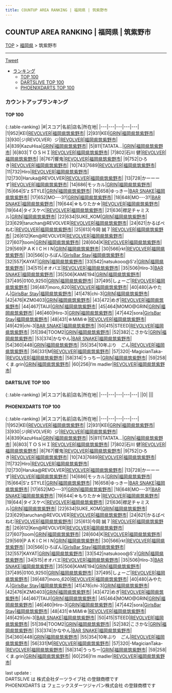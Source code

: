 ```yaml
---
title: COUNTUP AREA RANKING | 福岡県 | 筑紫野市
---
```

## COUNTUP AREA RANKING | 福岡県 | 筑紫野市

[TOP](/darts/rank/) > [福岡県](/darts/rank/福岡県/) > 筑紫野市

___

<a href="https://twitter.com/share?ref_src=twsrc%5Etfw" data-text="COUNTUP AREA RANKING | 福岡県筑紫野市" class="twitter-share-button" data-hashtags="DARTSLIVE,PHOENIXDARTS,darts,ダーツ" data-show-count="false">Tweet</a>

* [ランキング](#カウントアップランキング)
    * [TOP 100](#top-100)
    * [DARTSLIVE TOP 100](#dartslive-top-100)
    * [PHOENIXDARTS TOP 100](#phoenixdarts-top-100)

### カウントアップランキング

#### TOP 100



{:.table-ranking}
|#|スコア|名前|店名|所在地|
|---|---|---|---|---|
|1|952|<span class="rank-name-pd">KEI</span>|<a href="https://vs.phoenixdarts.com/jp/shop/shopDetailInfo/s_86207?s_seq=86207">REVOLVER</a>|<a href="/darts/rank/福岡県/筑紫野市">福岡県筑紫野市</a>|
|2|931|<span class="rank-name-pd">KEI</span>|<a href="https://vs.phoenixdarts.com/jp/shop/shopDetailInfo/s_85645?s_seq=85645">GRIN</a>|<a href="/darts/rank/福岡県/筑紫野市">福岡県筑紫野市</a>|
|3|930|<span class="rank-name-pd">ジ(REVOLVER）ジ</span>|<a href="https://vs.phoenixdarts.com/jp/shop/shopDetailInfo/s_86207?s_seq=86207">REVOLVER</a>|<a href="/darts/rank/福岡県/筑紫野市">福岡県筑紫野市</a>|
|4|839|<span class="rank-name-pd">KazuHisa</span>|<a href="https://vs.phoenixdarts.com/jp/shop/shopDetailInfo/s_85645?s_seq=85645">GRIN</a>|<a href="/darts/rank/福岡県/筑紫野市">福岡県筑紫野市</a>|
|5|811|<span class="rank-name-pd">TATATA...</span>|<a href="https://vs.phoenixdarts.com/jp/shop/shopDetailInfo/s_85645?s_seq=85645">GRIN</a>|<a href="/darts/rank/福岡県/筑紫野市">福岡県筑紫野市</a>|
|6|803|<span class="rank-name-pd">ＴＯＳＨＩ</span>|<a href="https://vs.phoenixdarts.com/jp/shop/shopDetailInfo/s_86207?s_seq=86207">REVOLVER</a>|<a href="/darts/rank/福岡県/筑紫野市">福岡県筑紫野市</a>|
|7|802|<span class="rank-name-pd">石川 健</span>|<a href="https://vs.phoenixdarts.com/jp/shop/shopDetailInfo/s_86207?s_seq=86207">REVOLVER</a>|<a href="/darts/rank/福岡県/筑紫野市">福岡県筑紫野市</a>|
|8|767|<span class="rank-name-pd">響鬼</span>|<a href="https://vs.phoenixdarts.com/jp/shop/shopDetailInfo/s_86207?s_seq=86207">REVOLVER</a>|<a href="/darts/rank/福岡県/筑紫野市">福岡県筑紫野市</a>|
|9|752|<span class="rank-name-pd">ひろき</span>|<a href="https://vs.phoenixdarts.com/jp/shop/shopDetailInfo/s_86207?s_seq=86207">REVOLVER</a>|<a href="/darts/rank/福岡県/筑紫野市">福岡県筑紫野市</a>|
|10|743|<span class="rank-name-pd">7689</span>|<a href="https://vs.phoenixdarts.com/jp/shop/shopDetailInfo/s_86207?s_seq=86207">REVOLVER</a>|<a href="/darts/rank/福岡県/筑紫野市">福岡県筑紫野市</a>|
|11|732|<span class="rank-name-pd">Hiro</span>|<a href="https://vs.phoenixdarts.com/jp/shop/shopDetailInfo/s_86207?s_seq=86207">REVOLVER</a>|<a href="/darts/rank/福岡県/筑紫野市">福岡県筑紫野市</a>|
|12|730|<span class="rank-name-pd">Haruka@REVOLVER</span>|<a href="https://vs.phoenixdarts.com/jp/shop/shopDetailInfo/s_86207?s_seq=86207">REVOLVER</a>|<a href="/darts/rank/福岡県/筑紫野市">福岡県筑紫野市</a>|
|13|728|<span class="rank-name-pd">かーーーず</span>|<a href="https://vs.phoenixdarts.com/jp/shop/shopDetailInfo/s_86207?s_seq=86207">REVOLVER</a>|<a href="/darts/rank/福岡県/筑紫野市">福岡県筑紫野市</a>|
|14|686|<span class="rank-name-pd">モッカル</span>|<a href="https://vs.phoenixdarts.com/jp/shop/shopDetailInfo/s_85645?s_seq=85645">GRIN</a>|<a href="/darts/rank/福岡県/筑紫野市">福岡県筑紫野市</a>|
|15|664|<span class="rank-name-pd">S&#x27;z STYLE</span>|<a href="https://vs.phoenixdarts.com/jp/shop/shopDetailInfo/s_85645?s_seq=85645">GRIN</a>|<a href="/darts/rank/福岡県/筑紫野市">福岡県筑紫野市</a>|
|16|658|<span class="rank-name-pd">ゆっきー</span>|<a href="https://vs.phoenixdarts.com/jp/shop/shopDetailInfo/s_85534?s_seq=85534">BAR SNAKE</a>|<a href="/darts/rank/福岡県/筑紫野市">福岡県筑紫野市</a>|
|17|652|<span class="rank-name-pd">MO---3?</span>|<a href="https://vs.phoenixdarts.com/jp/shop/shopDetailInfo/s_85645?s_seq=85645">GRIN</a>|<a href="/darts/rank/福岡県/筑紫野市">福岡県筑紫野市</a>|
|18|648|<span class="rank-name-pd">MO---3?</span>|<a href="https://vs.phoenixdarts.com/jp/shop/shopDetailInfo/s_85534?s_seq=85534">BAR SNAKE</a>|<a href="/darts/rank/福岡県/筑紫野市">福岡県筑紫野市</a>|
|19|644|<span class="rank-name-pd">☆もりたか☆</span>|<a href="https://vs.phoenixdarts.com/jp/shop/shopDetailInfo/s_86207?s_seq=86207">REVOLVER</a>|<a href="/darts/rank/福岡県/筑紫野市">福岡県筑紫野市</a>|
|19|644|<span class="rank-name-pd">タイスケべ</span>|<a href="https://vs.phoenixdarts.com/jp/shop/shopDetailInfo/s_86207?s_seq=86207">REVOLVER</a>|<a href="/darts/rank/福岡県/筑紫野市">福岡県筑紫野市</a>|
|21|636|<span class="rank-name-pd">襟足チャミスル</span>|<a href="https://vs.phoenixdarts.com/jp/shop/shopDetailInfo/s_85645?s_seq=85645">GRIN</a>|<a href="/darts/rank/福岡県/筑紫野市">福岡県筑紫野市</a>|
|22|634|<span class="rank-name-pd">SUKE_KOM</span>|<a href="https://vs.phoenixdarts.com/jp/shop/shopDetailInfo/s_85645?s_seq=85645">GRIN</a>|<a href="/darts/rank/福岡県/筑紫野市">福岡県筑紫野市</a>|
|23|629|<span class="rank-name-pd">taruchan@REVOLVER</span>|<a href="https://vs.phoenixdarts.com/jp/shop/shopDetailInfo/s_86207?s_seq=86207">REVOLVER</a>|<a href="/darts/rank/福岡県/筑紫野市">福岡県筑紫野市</a>|
|24|621|<span class="rank-name-pd">かるばぺねむ</span>|<a href="https://vs.phoenixdarts.com/jp/shop/shopDetailInfo/s_86207?s_seq=86207">REVOLVER</a>|<a href="/darts/rank/福岡県/筑紫野市">福岡県筑紫野市</a>|
|25|613|<span class="rank-name-pd">今岡 誠７</span>|<a href="https://vs.phoenixdarts.com/jp/shop/shopDetailInfo/s_86207?s_seq=86207">REVOLVER</a>|<a href="/darts/rank/福岡県/筑紫野市">福岡県筑紫野市</a>|
|26|612|<span class="rank-name-pd">Ken@REVOLVER</span>|<a href="https://vs.phoenixdarts.com/jp/shop/shopDetailInfo/s_86207?s_seq=86207">REVOLVER</a>|<a href="/darts/rank/福岡県/筑紫野市">福岡県筑紫野市</a>|
|27|607|<span class="rank-name-pd">toom</span>|<a href="https://vs.phoenixdarts.com/jp/shop/shopDetailInfo/s_85645?s_seq=85645">GRIN</a>|<a href="/darts/rank/福岡県/筑紫野市">福岡県筑紫野市</a>|
|28|604|<span class="rank-name-pd">K</span>|<a href="https://vs.phoenixdarts.com/jp/shop/shopDetailInfo/s_86207?s_seq=86207">REVOLVER</a>|<a href="/darts/rank/福岡県/筑紫野市">福岡県筑紫野市</a>|
|29|569|<span class="rank-name-pd">P A K I C H I N</span>|<a href="https://vs.phoenixdarts.com/jp/shop/shopDetailInfo/s_85645?s_seq=85645">GRIN</a>|<a href="/darts/rank/福岡県/筑紫野市">福岡県筑紫野市</a>|
|30|566|<span class="rank-name-pd">rkt</span>|<a href="https://vs.phoenixdarts.com/jp/shop/shopDetailInfo/s_86207?s_seq=86207">REVOLVER</a>|<a href="/darts/rank/福岡県/筑紫野市">福岡県筑紫野市</a>|
|30|566|<span class="rank-name-pd">ひろぽん</span>|<a href="https://vs.phoenixdarts.com/jp/shop/shopDetailInfo/s_85653?s_seq=85653">GirlsBar Stay</a>|<a href="/darts/rank/福岡県/筑紫野市">福岡県筑紫野市</a>|
|32|557|<span class="rank-name-pd">KAYAT</span>|<a href="https://vs.phoenixdarts.com/jp/shop/shopDetailInfo/s_85645?s_seq=85645">GRIN</a>|<a href="/darts/rank/福岡県/筑紫野市">福岡県筑紫野市</a>|
|33|542|<span class="rank-name-pd">natsukooo@S&#x27;z</span>|<a href="https://vs.phoenixdarts.com/jp/shop/shopDetailInfo/s_85645?s_seq=85645">GRIN</a>|<a href="/darts/rank/福岡県/筑紫野市">福岡県筑紫野市</a>|
|34|515|<span class="rank-name-pd">オオバエ</span>|<a href="https://vs.phoenixdarts.com/jp/shop/shopDetailInfo/s_86207?s_seq=86207">REVOLVER</a>|<a href="/darts/rank/福岡県/筑紫野市">福岡県筑紫野市</a>|
|35|506|<span class="rank-name-pd">Hiro-3</span>|<a href="https://vs.phoenixdarts.com/jp/shop/shopDetailInfo/s_85534?s_seq=85534">BAR SNAKE</a>|<a href="/darts/rank/福岡県/筑紫野市">福岡県筑紫野市</a>|
|35|506|<span class="rank-name-pd">KAME194</span>|<a href="https://vs.phoenixdarts.com/jp/shop/shopDetailInfo/s_85645?s_seq=85645">GRIN</a>|<a href="/darts/rank/福岡県/筑紫野市">福岡県筑紫野市</a>|
|37|495|<span class="rank-name-pd">0100_9250</span>|<a href="https://vs.phoenixdarts.com/jp/shop/shopDetailInfo/s_85645?s_seq=85645">GRIN</a>|<a href="/darts/rank/福岡県/筑紫野市">福岡県筑紫野市</a>|
|37|495|<span class="rank-name-pd">しょーご</span>|<a href="https://vs.phoenixdarts.com/jp/shop/shopDetailInfo/s_86207?s_seq=86207">REVOLVER</a>|<a href="/darts/rank/福岡県/筑紫野市">福岡県筑紫野市</a>|
|39|487|<span class="rank-name-pd">moro_620</span>|<a href="https://vs.phoenixdarts.com/jp/shop/shopDetailInfo/s_86207?s_seq=86207">REVOLVER</a>|<a href="/darts/rank/福岡県/筑紫野市">福岡県筑紫野市</a>|
|40|480|<span class="rank-name-pd">みやたん</span>|<a href="https://vs.phoenixdarts.com/jp/shop/shopDetailInfo/s_85653?s_seq=85653">GirlsBar Stay</a>|<a href="/darts/rank/福岡県/筑紫野市">福岡県筑紫野市</a>|
|41|478|<span class="rank-name-pd">chi-3</span>|<a href="https://vs.phoenixdarts.com/jp/shop/shopDetailInfo/s_85645?s_seq=85645">GRIN</a>|<a href="/darts/rank/福岡県/筑紫野市">福岡県筑紫野市</a>|
|42|476|<span class="rank-name-pd">KZM0403</span>|<a href="https://vs.phoenixdarts.com/jp/shop/shopDetailInfo/s_85645?s_seq=85645">GRIN</a>|<a href="/darts/rank/福岡県/筑紫野市">福岡県筑紫野市</a>|
|43|472|<span class="rank-name-pd">めぎ</span>|<a href="https://vs.phoenixdarts.com/jp/shop/shopDetailInfo/s_86207?s_seq=86207">REVOLVER</a>|<a href="/darts/rank/福岡県/筑紫野市">福岡県筑紫野市</a>|
|44|467|<span class="rank-name-pd">TAIJI</span>|<a href="https://vs.phoenixdarts.com/jp/shop/shopDetailInfo/s_85645?s_seq=85645">GRIN</a>|<a href="/darts/rank/福岡県/筑紫野市">福岡県筑紫野市</a>|
|45|464|<span class="rank-name-pd">MOMO@GRIN</span>|<a href="https://vs.phoenixdarts.com/jp/shop/shopDetailInfo/s_85645?s_seq=85645">GRIN</a>|<a href="/darts/rank/福岡県/筑紫野市">福岡県筑紫野市</a>|
|46|460|<span class="rank-name-pd">Hiro-3</span>|<a href="https://vs.phoenixdarts.com/jp/shop/shopDetailInfo/s_85645?s_seq=85645">GRIN</a>|<a href="/darts/rank/福岡県/筑紫野市">福岡県筑紫野市</a>|
|47|442|<span class="rank-name-pd">sora</span>|<a href="https://vs.phoenixdarts.com/jp/shop/shopDetailInfo/s_85653?s_seq=85653">GirlsBar Stay</a>|<a href="/darts/rank/福岡県/筑紫野市">福岡県筑紫野市</a>|
|48|431|<span class="rank-name-pd">☆MiMi☆</span>|<a href="https://vs.phoenixdarts.com/jp/shop/shopDetailInfo/s_86207?s_seq=86207">REVOLVER</a>|<a href="/darts/rank/福岡県/筑紫野市">福岡県筑紫野市</a>|
|49|429|<span class="rank-name-pd">chi-3</span>|<a href="https://vs.phoenixdarts.com/jp/shop/shopDetailInfo/s_85534?s_seq=85534">BAR SNAKE</a>|<a href="/darts/rank/福岡県/筑紫野市">福岡県筑紫野市</a>|
|50|415|<span class="rank-name-pd">STEED</span>|<a href="https://vs.phoenixdarts.com/jp/shop/shopDetailInfo/s_86207?s_seq=86207">REVOLVER</a>|<a href="/darts/rank/福岡県/筑紫野市">福岡県筑紫野市</a>|
|51|394|<span class="rank-name-pd">TOOM2</span>|<a href="https://vs.phoenixdarts.com/jp/shop/shopDetailInfo/s_85645?s_seq=85645">GRIN</a>|<a href="/darts/rank/福岡県/筑紫野市">福岡県筑紫野市</a>|
|52|382|<span class="rank-name-pd">こさかな</span>|<a href="https://vs.phoenixdarts.com/jp/shop/shopDetailInfo/s_85645?s_seq=85645">GRIN</a>|<a href="/darts/rank/福岡県/筑紫野市">福岡県筑紫野市</a>|
|53|374|<span class="rank-name-pd">かなやん</span>|<a href="https://vs.phoenixdarts.com/jp/shop/shopDetailInfo/s_85534?s_seq=85534">BAR SNAKE</a>|<a href="/darts/rank/福岡県/筑紫野市">福岡県筑紫野市</a>|
|54|360|<span class="rank-name-pd">448</span>|<a href="https://vs.phoenixdarts.com/jp/shop/shopDetailInfo/s_85645?s_seq=85645">GRIN</a>|<a href="/darts/rank/福岡県/筑紫野市">福岡県筑紫野市</a>|
|55|354|<span class="rank-name-pd">10年ぶり　ごん</span>|<a href="https://vs.phoenixdarts.com/jp/shop/shopDetailInfo/s_86207?s_seq=86207">REVOLVER</a>|<a href="/darts/rank/福岡県/筑紫野市">福岡県筑紫野市</a>|
|56|331|<span class="rank-name-pd">M</span>|<a href="https://vs.phoenixdarts.com/jp/shop/shopDetailInfo/s_86207?s_seq=86207">REVOLVER</a>|<a href="/darts/rank/福岡県/筑紫野市">福岡県筑紫野市</a>|
|57|320|<span class="rank-name-pd">-MagicianTaka-</span>|<a href="https://vs.phoenixdarts.com/jp/shop/shopDetailInfo/s_86207?s_seq=86207">REVOLVER</a>|<a href="/darts/rank/福岡県/筑紫野市">福岡県筑紫野市</a>|
|58|314|<span class="rank-name-pd">うっちー</span>|<a href="https://vs.phoenixdarts.com/jp/shop/shopDetailInfo/s_85645?s_seq=85645">GRIN</a>|<a href="/darts/rank/福岡県/筑紫野市">福岡県筑紫野市</a>|
|59|258|<span class="rank-name-pd">くま.grin</span>|<a href="https://vs.phoenixdarts.com/jp/shop/shopDetailInfo/s_85645?s_seq=85645">GRIN</a>|<a href="/darts/rank/福岡県/筑紫野市">福岡県筑紫野市</a>|
|60|256|<span class="rank-name-pd">I’m madler</span>|<a href="https://vs.phoenixdarts.com/jp/shop/shopDetailInfo/s_86207?s_seq=86207">REVOLVER</a>|<a href="/darts/rank/福岡県/筑紫野市">福岡県筑紫野市</a>|


#### DARTSLIVE TOP 100



{:.table-ranking}
|#|スコア|名前|店名|所在地|
|---|---|---|---|---|
||0|<span class="rank-name-dl"> </span>|<a href=""></a>|<a href="/darts/rank//"></a>|


#### PHOENIXDARTS TOP 100



{:.table-ranking}
|#|スコア|名前|店名|所在地|
|---|---|---|---|---|
|1|952|<span class="rank-name-pd">KEI</span>|<a href="https://vs.phoenixdarts.com/jp/shop/shopDetailInfo/s_86207?s_seq=86207">REVOLVER</a>|<a href="/darts/rank/福岡県/筑紫野市">福岡県筑紫野市</a>|
|2|931|<span class="rank-name-pd">KEI</span>|<a href="https://vs.phoenixdarts.com/jp/shop/shopDetailInfo/s_85645?s_seq=85645">GRIN</a>|<a href="/darts/rank/福岡県/筑紫野市">福岡県筑紫野市</a>|
|3|930|<span class="rank-name-pd">ジ(REVOLVER）ジ</span>|<a href="https://vs.phoenixdarts.com/jp/shop/shopDetailInfo/s_86207?s_seq=86207">REVOLVER</a>|<a href="/darts/rank/福岡県/筑紫野市">福岡県筑紫野市</a>|
|4|839|<span class="rank-name-pd">KazuHisa</span>|<a href="https://vs.phoenixdarts.com/jp/shop/shopDetailInfo/s_85645?s_seq=85645">GRIN</a>|<a href="/darts/rank/福岡県/筑紫野市">福岡県筑紫野市</a>|
|5|811|<span class="rank-name-pd">TATATA...</span>|<a href="https://vs.phoenixdarts.com/jp/shop/shopDetailInfo/s_85645?s_seq=85645">GRIN</a>|<a href="/darts/rank/福岡県/筑紫野市">福岡県筑紫野市</a>|
|6|803|<span class="rank-name-pd">ＴＯＳＨＩ</span>|<a href="https://vs.phoenixdarts.com/jp/shop/shopDetailInfo/s_86207?s_seq=86207">REVOLVER</a>|<a href="/darts/rank/福岡県/筑紫野市">福岡県筑紫野市</a>|
|7|802|<span class="rank-name-pd">石川 健</span>|<a href="https://vs.phoenixdarts.com/jp/shop/shopDetailInfo/s_86207?s_seq=86207">REVOLVER</a>|<a href="/darts/rank/福岡県/筑紫野市">福岡県筑紫野市</a>|
|8|767|<span class="rank-name-pd">響鬼</span>|<a href="https://vs.phoenixdarts.com/jp/shop/shopDetailInfo/s_86207?s_seq=86207">REVOLVER</a>|<a href="/darts/rank/福岡県/筑紫野市">福岡県筑紫野市</a>|
|9|752|<span class="rank-name-pd">ひろき</span>|<a href="https://vs.phoenixdarts.com/jp/shop/shopDetailInfo/s_86207?s_seq=86207">REVOLVER</a>|<a href="/darts/rank/福岡県/筑紫野市">福岡県筑紫野市</a>|
|10|743|<span class="rank-name-pd">7689</span>|<a href="https://vs.phoenixdarts.com/jp/shop/shopDetailInfo/s_86207?s_seq=86207">REVOLVER</a>|<a href="/darts/rank/福岡県/筑紫野市">福岡県筑紫野市</a>|
|11|732|<span class="rank-name-pd">Hiro</span>|<a href="https://vs.phoenixdarts.com/jp/shop/shopDetailInfo/s_86207?s_seq=86207">REVOLVER</a>|<a href="/darts/rank/福岡県/筑紫野市">福岡県筑紫野市</a>|
|12|730|<span class="rank-name-pd">Haruka@REVOLVER</span>|<a href="https://vs.phoenixdarts.com/jp/shop/shopDetailInfo/s_86207?s_seq=86207">REVOLVER</a>|<a href="/darts/rank/福岡県/筑紫野市">福岡県筑紫野市</a>|
|13|728|<span class="rank-name-pd">かーーーず</span>|<a href="https://vs.phoenixdarts.com/jp/shop/shopDetailInfo/s_86207?s_seq=86207">REVOLVER</a>|<a href="/darts/rank/福岡県/筑紫野市">福岡県筑紫野市</a>|
|14|686|<span class="rank-name-pd">モッカル</span>|<a href="https://vs.phoenixdarts.com/jp/shop/shopDetailInfo/s_85645?s_seq=85645">GRIN</a>|<a href="/darts/rank/福岡県/筑紫野市">福岡県筑紫野市</a>|
|15|664|<span class="rank-name-pd">S&#x27;z STYLE</span>|<a href="https://vs.phoenixdarts.com/jp/shop/shopDetailInfo/s_85645?s_seq=85645">GRIN</a>|<a href="/darts/rank/福岡県/筑紫野市">福岡県筑紫野市</a>|
|16|658|<span class="rank-name-pd">ゆっきー</span>|<a href="https://vs.phoenixdarts.com/jp/shop/shopDetailInfo/s_85534?s_seq=85534">BAR SNAKE</a>|<a href="/darts/rank/福岡県/筑紫野市">福岡県筑紫野市</a>|
|17|652|<span class="rank-name-pd">MO---3?</span>|<a href="https://vs.phoenixdarts.com/jp/shop/shopDetailInfo/s_85645?s_seq=85645">GRIN</a>|<a href="/darts/rank/福岡県/筑紫野市">福岡県筑紫野市</a>|
|18|648|<span class="rank-name-pd">MO---3?</span>|<a href="https://vs.phoenixdarts.com/jp/shop/shopDetailInfo/s_85534?s_seq=85534">BAR SNAKE</a>|<a href="/darts/rank/福岡県/筑紫野市">福岡県筑紫野市</a>|
|19|644|<span class="rank-name-pd">☆もりたか☆</span>|<a href="https://vs.phoenixdarts.com/jp/shop/shopDetailInfo/s_86207?s_seq=86207">REVOLVER</a>|<a href="/darts/rank/福岡県/筑紫野市">福岡県筑紫野市</a>|
|19|644|<span class="rank-name-pd">タイスケべ</span>|<a href="https://vs.phoenixdarts.com/jp/shop/shopDetailInfo/s_86207?s_seq=86207">REVOLVER</a>|<a href="/darts/rank/福岡県/筑紫野市">福岡県筑紫野市</a>|
|21|636|<span class="rank-name-pd">襟足チャミスル</span>|<a href="https://vs.phoenixdarts.com/jp/shop/shopDetailInfo/s_85645?s_seq=85645">GRIN</a>|<a href="/darts/rank/福岡県/筑紫野市">福岡県筑紫野市</a>|
|22|634|<span class="rank-name-pd">SUKE_KOM</span>|<a href="https://vs.phoenixdarts.com/jp/shop/shopDetailInfo/s_85645?s_seq=85645">GRIN</a>|<a href="/darts/rank/福岡県/筑紫野市">福岡県筑紫野市</a>|
|23|629|<span class="rank-name-pd">taruchan@REVOLVER</span>|<a href="https://vs.phoenixdarts.com/jp/shop/shopDetailInfo/s_86207?s_seq=86207">REVOLVER</a>|<a href="/darts/rank/福岡県/筑紫野市">福岡県筑紫野市</a>|
|24|621|<span class="rank-name-pd">かるばぺねむ</span>|<a href="https://vs.phoenixdarts.com/jp/shop/shopDetailInfo/s_86207?s_seq=86207">REVOLVER</a>|<a href="/darts/rank/福岡県/筑紫野市">福岡県筑紫野市</a>|
|25|613|<span class="rank-name-pd">今岡 誠７</span>|<a href="https://vs.phoenixdarts.com/jp/shop/shopDetailInfo/s_86207?s_seq=86207">REVOLVER</a>|<a href="/darts/rank/福岡県/筑紫野市">福岡県筑紫野市</a>|
|26|612|<span class="rank-name-pd">Ken@REVOLVER</span>|<a href="https://vs.phoenixdarts.com/jp/shop/shopDetailInfo/s_86207?s_seq=86207">REVOLVER</a>|<a href="/darts/rank/福岡県/筑紫野市">福岡県筑紫野市</a>|
|27|607|<span class="rank-name-pd">toom</span>|<a href="https://vs.phoenixdarts.com/jp/shop/shopDetailInfo/s_85645?s_seq=85645">GRIN</a>|<a href="/darts/rank/福岡県/筑紫野市">福岡県筑紫野市</a>|
|28|604|<span class="rank-name-pd">K</span>|<a href="https://vs.phoenixdarts.com/jp/shop/shopDetailInfo/s_86207?s_seq=86207">REVOLVER</a>|<a href="/darts/rank/福岡県/筑紫野市">福岡県筑紫野市</a>|
|29|569|<span class="rank-name-pd">P A K I C H I N</span>|<a href="https://vs.phoenixdarts.com/jp/shop/shopDetailInfo/s_85645?s_seq=85645">GRIN</a>|<a href="/darts/rank/福岡県/筑紫野市">福岡県筑紫野市</a>|
|30|566|<span class="rank-name-pd">rkt</span>|<a href="https://vs.phoenixdarts.com/jp/shop/shopDetailInfo/s_86207?s_seq=86207">REVOLVER</a>|<a href="/darts/rank/福岡県/筑紫野市">福岡県筑紫野市</a>|
|30|566|<span class="rank-name-pd">ひろぽん</span>|<a href="https://vs.phoenixdarts.com/jp/shop/shopDetailInfo/s_85653?s_seq=85653">GirlsBar Stay</a>|<a href="/darts/rank/福岡県/筑紫野市">福岡県筑紫野市</a>|
|32|557|<span class="rank-name-pd">KAYAT</span>|<a href="https://vs.phoenixdarts.com/jp/shop/shopDetailInfo/s_85645?s_seq=85645">GRIN</a>|<a href="/darts/rank/福岡県/筑紫野市">福岡県筑紫野市</a>|
|33|542|<span class="rank-name-pd">natsukooo@S&#x27;z</span>|<a href="https://vs.phoenixdarts.com/jp/shop/shopDetailInfo/s_85645?s_seq=85645">GRIN</a>|<a href="/darts/rank/福岡県/筑紫野市">福岡県筑紫野市</a>|
|34|515|<span class="rank-name-pd">オオバエ</span>|<a href="https://vs.phoenixdarts.com/jp/shop/shopDetailInfo/s_86207?s_seq=86207">REVOLVER</a>|<a href="/darts/rank/福岡県/筑紫野市">福岡県筑紫野市</a>|
|35|506|<span class="rank-name-pd">Hiro-3</span>|<a href="https://vs.phoenixdarts.com/jp/shop/shopDetailInfo/s_85534?s_seq=85534">BAR SNAKE</a>|<a href="/darts/rank/福岡県/筑紫野市">福岡県筑紫野市</a>|
|35|506|<span class="rank-name-pd">KAME194</span>|<a href="https://vs.phoenixdarts.com/jp/shop/shopDetailInfo/s_85645?s_seq=85645">GRIN</a>|<a href="/darts/rank/福岡県/筑紫野市">福岡県筑紫野市</a>|
|37|495|<span class="rank-name-pd">0100_9250</span>|<a href="https://vs.phoenixdarts.com/jp/shop/shopDetailInfo/s_85645?s_seq=85645">GRIN</a>|<a href="/darts/rank/福岡県/筑紫野市">福岡県筑紫野市</a>|
|37|495|<span class="rank-name-pd">しょーご</span>|<a href="https://vs.phoenixdarts.com/jp/shop/shopDetailInfo/s_86207?s_seq=86207">REVOLVER</a>|<a href="/darts/rank/福岡県/筑紫野市">福岡県筑紫野市</a>|
|39|487|<span class="rank-name-pd">moro_620</span>|<a href="https://vs.phoenixdarts.com/jp/shop/shopDetailInfo/s_86207?s_seq=86207">REVOLVER</a>|<a href="/darts/rank/福岡県/筑紫野市">福岡県筑紫野市</a>|
|40|480|<span class="rank-name-pd">みやたん</span>|<a href="https://vs.phoenixdarts.com/jp/shop/shopDetailInfo/s_85653?s_seq=85653">GirlsBar Stay</a>|<a href="/darts/rank/福岡県/筑紫野市">福岡県筑紫野市</a>|
|41|478|<span class="rank-name-pd">chi-3</span>|<a href="https://vs.phoenixdarts.com/jp/shop/shopDetailInfo/s_85645?s_seq=85645">GRIN</a>|<a href="/darts/rank/福岡県/筑紫野市">福岡県筑紫野市</a>|
|42|476|<span class="rank-name-pd">KZM0403</span>|<a href="https://vs.phoenixdarts.com/jp/shop/shopDetailInfo/s_85645?s_seq=85645">GRIN</a>|<a href="/darts/rank/福岡県/筑紫野市">福岡県筑紫野市</a>|
|43|472|<span class="rank-name-pd">めぎ</span>|<a href="https://vs.phoenixdarts.com/jp/shop/shopDetailInfo/s_86207?s_seq=86207">REVOLVER</a>|<a href="/darts/rank/福岡県/筑紫野市">福岡県筑紫野市</a>|
|44|467|<span class="rank-name-pd">TAIJI</span>|<a href="https://vs.phoenixdarts.com/jp/shop/shopDetailInfo/s_85645?s_seq=85645">GRIN</a>|<a href="/darts/rank/福岡県/筑紫野市">福岡県筑紫野市</a>|
|45|464|<span class="rank-name-pd">MOMO@GRIN</span>|<a href="https://vs.phoenixdarts.com/jp/shop/shopDetailInfo/s_85645?s_seq=85645">GRIN</a>|<a href="/darts/rank/福岡県/筑紫野市">福岡県筑紫野市</a>|
|46|460|<span class="rank-name-pd">Hiro-3</span>|<a href="https://vs.phoenixdarts.com/jp/shop/shopDetailInfo/s_85645?s_seq=85645">GRIN</a>|<a href="/darts/rank/福岡県/筑紫野市">福岡県筑紫野市</a>|
|47|442|<span class="rank-name-pd">sora</span>|<a href="https://vs.phoenixdarts.com/jp/shop/shopDetailInfo/s_85653?s_seq=85653">GirlsBar Stay</a>|<a href="/darts/rank/福岡県/筑紫野市">福岡県筑紫野市</a>|
|48|431|<span class="rank-name-pd">☆MiMi☆</span>|<a href="https://vs.phoenixdarts.com/jp/shop/shopDetailInfo/s_86207?s_seq=86207">REVOLVER</a>|<a href="/darts/rank/福岡県/筑紫野市">福岡県筑紫野市</a>|
|49|429|<span class="rank-name-pd">chi-3</span>|<a href="https://vs.phoenixdarts.com/jp/shop/shopDetailInfo/s_85534?s_seq=85534">BAR SNAKE</a>|<a href="/darts/rank/福岡県/筑紫野市">福岡県筑紫野市</a>|
|50|415|<span class="rank-name-pd">STEED</span>|<a href="https://vs.phoenixdarts.com/jp/shop/shopDetailInfo/s_86207?s_seq=86207">REVOLVER</a>|<a href="/darts/rank/福岡県/筑紫野市">福岡県筑紫野市</a>|
|51|394|<span class="rank-name-pd">TOOM2</span>|<a href="https://vs.phoenixdarts.com/jp/shop/shopDetailInfo/s_85645?s_seq=85645">GRIN</a>|<a href="/darts/rank/福岡県/筑紫野市">福岡県筑紫野市</a>|
|52|382|<span class="rank-name-pd">こさかな</span>|<a href="https://vs.phoenixdarts.com/jp/shop/shopDetailInfo/s_85645?s_seq=85645">GRIN</a>|<a href="/darts/rank/福岡県/筑紫野市">福岡県筑紫野市</a>|
|53|374|<span class="rank-name-pd">かなやん</span>|<a href="https://vs.phoenixdarts.com/jp/shop/shopDetailInfo/s_85534?s_seq=85534">BAR SNAKE</a>|<a href="/darts/rank/福岡県/筑紫野市">福岡県筑紫野市</a>|
|54|360|<span class="rank-name-pd">448</span>|<a href="https://vs.phoenixdarts.com/jp/shop/shopDetailInfo/s_85645?s_seq=85645">GRIN</a>|<a href="/darts/rank/福岡県/筑紫野市">福岡県筑紫野市</a>|
|55|354|<span class="rank-name-pd">10年ぶり　ごん</span>|<a href="https://vs.phoenixdarts.com/jp/shop/shopDetailInfo/s_86207?s_seq=86207">REVOLVER</a>|<a href="/darts/rank/福岡県/筑紫野市">福岡県筑紫野市</a>|
|56|331|<span class="rank-name-pd">M</span>|<a href="https://vs.phoenixdarts.com/jp/shop/shopDetailInfo/s_86207?s_seq=86207">REVOLVER</a>|<a href="/darts/rank/福岡県/筑紫野市">福岡県筑紫野市</a>|
|57|320|<span class="rank-name-pd">-MagicianTaka-</span>|<a href="https://vs.phoenixdarts.com/jp/shop/shopDetailInfo/s_86207?s_seq=86207">REVOLVER</a>|<a href="/darts/rank/福岡県/筑紫野市">福岡県筑紫野市</a>|
|58|314|<span class="rank-name-pd">うっちー</span>|<a href="https://vs.phoenixdarts.com/jp/shop/shopDetailInfo/s_85645?s_seq=85645">GRIN</a>|<a href="/darts/rank/福岡県/筑紫野市">福岡県筑紫野市</a>|
|59|258|<span class="rank-name-pd">くま.grin</span>|<a href="https://vs.phoenixdarts.com/jp/shop/shopDetailInfo/s_85645?s_seq=85645">GRIN</a>|<a href="/darts/rank/福岡県/筑紫野市">福岡県筑紫野市</a>|
|60|256|<span class="rank-name-pd">I’m madler</span>|<a href="https://vs.phoenixdarts.com/jp/shop/shopDetailInfo/s_86207?s_seq=86207">REVOLVER</a>|<a href="/darts/rank/福岡県/筑紫野市">福岡県筑紫野市</a>|


<div class="footer border-top border-gray-light mt-5 pt-3 text-right text-gray">
    last update : <span style="font-weight: italic" id="foot_last_modified"></span><br />
    DARTSLIVE は 株式会社ダーツライブ社 の登録商標です<br />
    PHOENIXDARTS は フェニックスダーツジャパン株式会社 の登録商標です<br />
</div>

<script src="https://cdnjs.cloudflare.com/ajax/libs/jquery.tablesorter/2.31.3/js/jquery.tablesorter.min.js" integrity="sha512-qzgd5cYSZcosqpzpn7zF2ZId8f/8CHmFKZ8j7mU4OUXTNRd5g+ZHBPsgKEwoqxCtdQvExE5LprwwPAgoicguNg==" crossorigin="anonymous" referrerpolicy="no-referrer"></script>
<link rel="stylesheet" href="https://cdnjs.cloudflare.com/ajax/libs/jquery.tablesorter/2.31.3/css/theme.default.min.css" integrity="sha512-wghhOJkjQX0Lh3NSWvNKeZ0ZpNn+SPVXX1Qyc9OCaogADktxrBiBdKGDoqVUOyhStvMBmJQ8ZdMHiR3wuEq8+w==" crossorigin="anonymous" referrerpolicy="no-referrer" />
<script>
$(function() {
    $(".table-ranking").tablesorter({sortList:[[0, 0]]});
    $("#foot_last_modified").text(formatDate(new Date(document.lastModified), 'yyyy-MM-dd HH:mm:ss'));
});
</script>

<script async src="https://platform.twitter.com/widgets.js" charset="utf-8"></script>
